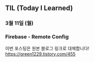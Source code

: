 ## TIL (Today I Learned)

### 3월 11일 (월)    
### Firebase - Remote Config    
이번 포스팅은 원본 블로그 링크로 대체합니다!   
https://green1229.tistory.com/455       